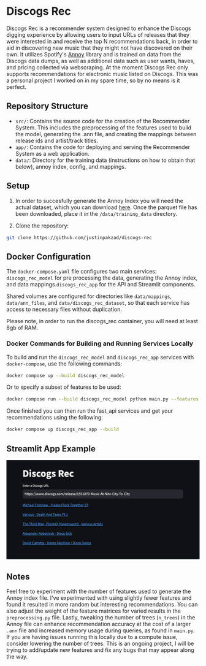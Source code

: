 # Discogs Rec
Discogs Rec is a recommender system designed to enhance the Discogs digging experience by allowing users to input URLs of releases that they were interested in and receive the top N recommendations back, in order to aid in discovering new music that they might not have discovered on their own. It utilizes Spotify's [Annoy](https://github.com/spotify/annoy) library and is trained on data from the Discogs data dumps, as well as additional data such as user wants, haves, and pricing collected via webscraping. At the moment Discogs Rec only supports recommendations for electronic music listed on Discogs. This was a personal project I worked on in my spare time, so by no means is it perfect.

## Repository Structure
- `src/`: Contains the source code for the creation of the Recommender System. This includes the preprocessing of the features used to build the model, generating the .ann file, and creating the mappings between release ids and artist/track titles.
- `app/`: Contains the code for deploying and serving the Recommender System as a web application.
- `data/`: Directory for the training data (instructions on how to obtain that below), annoy index, config, and mappings.
## Setup
1. In order to succesfully generate the Annoy Index you will need the actual dataset, which you can download [here](https://drive.google.com/file/d/1PSkeZKG-qQU8SNw_McD4Qk2_p56sCoil/view?usp=sharing). Once the parquet file has been downloaded, place it in the `/data/training_data` directory. 
 

2. Clone the repository:
```bash
git clone https://github.com/justinpakzad/discogs-rec
```

## Docker Configuration

The `docker-compose.yaml` file configures two main services: `discogs_rec_model` for pre processing the data, generating the Annoy index, and data mappings.`discogs_rec_app` for the API and Streamlit components.

Shared volumes are configured for directories like `data/mappings`, `data/ann_files`, and `data/discogs_rec_dataset`, so that each service has access to necessary files without duplication.

Please note, in order to run the discogs_rec container, you will need at least 8gb of RAM.
### Docker Commands for Building and Running Services Locally

To build and run the `discogs_rec_model` and `discogs_rec_app` services with `docker-compose`, use the following commands:
```bash
docker compose up --build discogs_rec_model
```
Or to specify a subset of features to be used:
```bash
docker compose run --build discogs_rec_model python main.py --features avg_rating low median high countries styles
```
Once finished you can then run the fast_api services and get your recommendations using the following:
```bash
docker compose up discogs_rec_app --build
```


## Streamlit App Example
![Alt text](images/demo.png)


## Notes
Feel free to experiment with the number of features used to generate the Annoy index file. I've experimented with using slightly fewer features and found it resulted in more random but interesting recommendations. You can also adjust the weight of the feature matrices for varied results in the `preprocessing.py` file. Lastly, tweaking the number of trees (`n_trees`) in the Annoy file can enhance recommendation accuracy at the cost of a larger `.ann` file and increased memory usage during queries, as found in `main.py`. If you are having issues running this locally due to a compute issue, consider lowering the number of trees. This is an ongoing project, I will be trying to add/update new features and fix any bugs that may appear along the way. 







